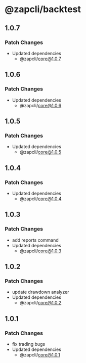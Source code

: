 # @zapcli/backtest

## 1.0.7

### Patch Changes

- Updated dependencies
  - @zapcli/core@1.0.7

## 1.0.6

### Patch Changes

- Updated dependencies
  - @zapcli/core@1.0.6

## 1.0.5

### Patch Changes

- Updated dependencies
  - @zapcli/core@1.0.5

## 1.0.4

### Patch Changes

- Updated dependencies
  - @zapcli/core@1.0.4

## 1.0.3

### Patch Changes

- add reports command
- Updated dependencies
  - @zapcli/core@1.0.3

## 1.0.2

### Patch Changes

- update drawdown analyzer
- Updated dependencies
  - @zapcli/core@1.0.2

## 1.0.1

### Patch Changes

- fix trading bugs
- Updated dependencies
  - @zapcli/core@1.0.1
